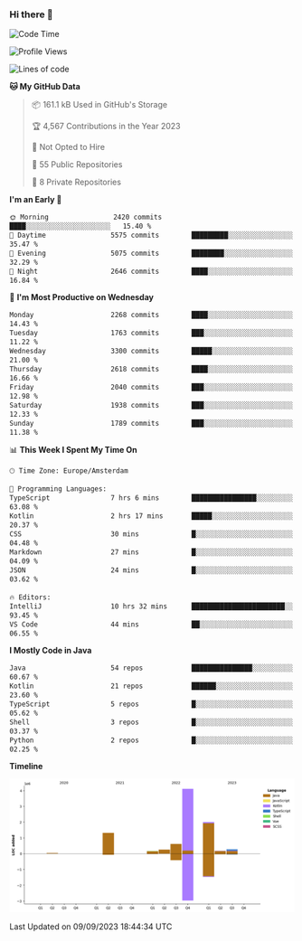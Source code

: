 ### Hi there 👋


<!--START_SECTION:waka-->
![Code Time](http://img.shields.io/badge/Code%20Time-3%2C558%20hrs%2018%20mins-blue)

![Profile Views](http://img.shields.io/badge/Profile%20Views-1-blue)

![Lines of code](https://img.shields.io/badge/From%20Hello%20World%20I%27ve%20Written-8.9%20million%20lines%20of%20code-blue)

**🐱 My GitHub Data** 

> 📦 161.1 kB Used in GitHub's Storage 
 > 
> 🏆 4,567 Contributions in the Year 2023
 > 
> 🚫 Not Opted to Hire
 > 
> 📜 55 Public Repositories 
 > 
> 🔑 8 Private Repositories 
 > 
**I'm an Early 🐤** 

```text
🌞 Morning                2420 commits        ████░░░░░░░░░░░░░░░░░░░░░   15.40 % 
🌆 Daytime                5575 commits        █████████░░░░░░░░░░░░░░░░   35.47 % 
🌃 Evening                5075 commits        ████████░░░░░░░░░░░░░░░░░   32.29 % 
🌙 Night                  2646 commits        ████░░░░░░░░░░░░░░░░░░░░░   16.84 % 
```
📅 **I'm Most Productive on Wednesday** 

```text
Monday                   2268 commits        ████░░░░░░░░░░░░░░░░░░░░░   14.43 % 
Tuesday                  1763 commits        ███░░░░░░░░░░░░░░░░░░░░░░   11.22 % 
Wednesday                3300 commits        █████░░░░░░░░░░░░░░░░░░░░   21.00 % 
Thursday                 2618 commits        ████░░░░░░░░░░░░░░░░░░░░░   16.66 % 
Friday                   2040 commits        ███░░░░░░░░░░░░░░░░░░░░░░   12.98 % 
Saturday                 1938 commits        ███░░░░░░░░░░░░░░░░░░░░░░   12.33 % 
Sunday                   1789 commits        ███░░░░░░░░░░░░░░░░░░░░░░   11.38 % 
```


📊 **This Week I Spent My Time On** 

```text
🕑︎ Time Zone: Europe/Amsterdam

💬 Programming Languages: 
TypeScript               7 hrs 6 mins        ████████████████░░░░░░░░░   63.08 % 
Kotlin                   2 hrs 17 mins       █████░░░░░░░░░░░░░░░░░░░░   20.37 % 
CSS                      30 mins             █░░░░░░░░░░░░░░░░░░░░░░░░   04.48 % 
Markdown                 27 mins             █░░░░░░░░░░░░░░░░░░░░░░░░   04.09 % 
JSON                     24 mins             █░░░░░░░░░░░░░░░░░░░░░░░░   03.62 % 

🔥 Editors: 
IntelliJ                 10 hrs 32 mins      ███████████████████████░░   93.45 % 
VS Code                  44 mins             ██░░░░░░░░░░░░░░░░░░░░░░░   06.55 % 
```

**I Mostly Code in Java** 

```text
Java                     54 repos            ███████████████░░░░░░░░░░   60.67 % 
Kotlin                   21 repos            ██████░░░░░░░░░░░░░░░░░░░   23.60 % 
TypeScript               5 repos             █░░░░░░░░░░░░░░░░░░░░░░░░   05.62 % 
Shell                    3 repos             █░░░░░░░░░░░░░░░░░░░░░░░░   03.37 % 
Python                   2 repos             █░░░░░░░░░░░░░░░░░░░░░░░░   02.25 % 
```



**Timeline**

![Lines of Code chart](https://raw.githubusercontent.com/powercasgamer/powercasgamer/master/assets/bar_graph.png)


 Last Updated on 09/09/2023 18:44:34 UTC
<!--END_SECTION:waka-->
